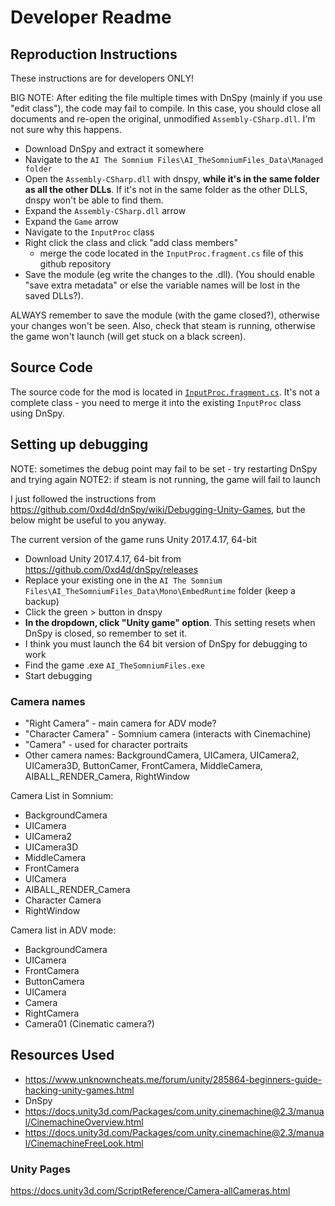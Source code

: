# Developer Readme

## Reproduction Instructions

These instructions are for developers ONLY!

BIG NOTE: After editing the file multiple times with DnSpy (mainly if you use "edit class"), the code may fail to compile. In this case, you should close all documents and re-open the original, unmodified `Assembly-CSharp.dll`. I'm not sure why this happens.

- Download DnSpy and extract it somewhere
- Navigate to the `AI The Somnium Files\AI_TheSomniumFiles_Data\Managed folder`
- Open the `Assembly-CSharp.dll` with dnspy, **while it's in the same folder as all the other DLLs**. If it's not in the same folder as the other DLLS, dnspy won't be able to find them.
- Expand the `Assembly-CSharp.dll` arrow
- Expand the `Game` arrow
- Navigate to the `InputProc` class
- Right click the class and click "add class members"
  - merge the code located in the `InputProc.fragment.cs` file of this github repository
- Save the module (eg write the changes to the .dll). (You should enable "save extra metadata" or else the variable names will be lost in the saved DLLs?).

ALWAYS remember to save the module (with the game closed?), otherwise your changes won't be seen. Also, check that steam is running, otherwise the game won't launch (will get stuck on a black screen).

## Source Code

The source code for the mod is located in [`InputProc.fragment.cs`](InputProc.fragment.cs). It's not a complete class - you need to merge it into the existing `InputProc` class using DnSpy.

## Setting up debugging

NOTE: sometimes the debug point may fail to be set - try restarting DnSpy and trying again
NOTE2: if steam is not running, the game will fail to launch

I just followed the instructions from https://github.com/0xd4d/dnSpy/wiki/Debugging-Unity-Games, but the below might be useful to you anyway.

The current version of the game runs Unity 2017.4.17, 64-bit

- Download Unity 2017.4.17, 64-bit from https://github.com/0xd4d/dnSpy/releases
- Replace your existing one in the `AI The Somnium Files\AI_TheSomniumFiles_Data\Mono\EmbedRuntime` folder (keep a backup)
- Click the green > button in dnspy
- **In the dropdown, click "Unity game" option**. This setting resets when DnSpy is closed, so remember to set it.
- I think you must launch the 64 bit version of DnSpy for debugging to work
- Find the game .exe `AI_TheSomniumFiles.exe`
- Start debugging

### Camera names

- "Right Camera" - main camera for ADV mode?
- "Character Camera" - Somnium camera (interacts with Cinemachine)
- "Camera" - used for character portraits
- Other camera names: BackgroundCamera, UICamera, UICamera2, UICamera3D, ButtonCamer, FrontCamera, MiddleCamera, AIBALL_RENDER_Camera, RightWindow

Camera List in Somnium:

- BackgroundCamera
- UICamera
- UICamera2
- UICamera3D
- MiddleCamera
- FrontCamera
- UICamera
- AIBALL_RENDER_Camera
- Character Camera
- RightWindow

Camera list in ADV mode:

- BackgroundCamera
- UICamera
- FrontCamera
- ButtonCamera
- UICamera
- Camera
- RightCamera
- Camera01 (Cinematic camera?)

## Resources Used

- https://www.unknowncheats.me/forum/unity/285864-beginners-guide-hacking-unity-games.html
- DnSpy
- https://docs.unity3d.com/Packages/com.unity.cinemachine@2.3/manual/CinemachineOverview.html
- https://docs.unity3d.com/Packages/com.unity.cinemachine@2.3/manual/CinemachineFreeLook.html

### Unity Pages

https://docs.unity3d.com/ScriptReference/Camera-allCameras.html
